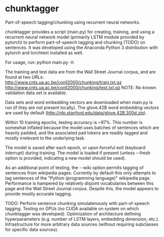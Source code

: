 # chunktagger
Part-of-speech tagging/chunking using recurrent neural networks.

chunktagger provides a script (main.py) for creating, training, and using a recurrent neural network model 
(primarily LSTM module provided by pytorch) to perform part-of-speech tagging and chunking (TODO) on sentences.
It was developed using the Anaconda Python 3 distribution with pytorch and torchtext installed as well.

For usage, run:
  python main.py -h

The training and test data are from the Wall Street Journal corpus, and are found at two URLs:
  http://www.cnts.ua.ac.be/conll2000/chunking/train.txt.gz
  http://www.cnts.ua.ac.be/conll2000/chunking/test.txt.gz
NOTE: No known validation data set is available.

Data sets and word embedding vectors are downloaded when main.py is run (if they are not present locally).
The glove.42B word embedding vectors are used by default (http://nlp.stanford.edu/data/glove.42B.300d.zip).

Within 10 training epochs, testing accuracy is ~97%. 
This number is somewhat inflated because the model uses batches of sentences which are heavily padded, 
and the associated pad tokens are readily tagged and mostly irrelevant to the underlying task.

The model is saved after each epoch, or upon forceful exit (keyboard interrupt) during training.
The model is loaded if present (unless --fresh option is provided, indicating a new model should be used).

As an additional point of testing, the --wiki option permits tagging of sentences from wikipedia pages.
Currently by default this only attempts to tag sentences of the "Python (programming language)" wikipedia page.
Performance is hampered by relatively disjoint vocabularies between this page and the Wall Street Journal corpus.
Despite this, the model appears to provide mostly accurate tagging. 

TODO:
  Perform sentence chunking simulatenously with part-of-speech tagging.
  Testing on GPUs (no CUDA available on system on which chunktagger was developed).
  Optimization of architecture defining hyperparameters (e.g. number of LSTM layers, embedding dimension, etc.).
  Infrastructure for more arbitrary data sources (without requiring subclasses for specific data sources).

